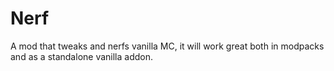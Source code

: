# Nerf
A mod that tweaks and nerfs vanilla MC, it will work great both in modpacks and as a standalone vanilla addon.

